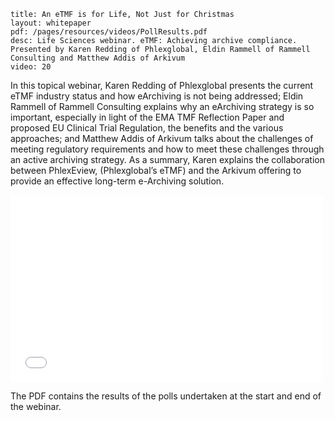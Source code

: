 ```
title: An eTMF is for Life, Not Just for Christmas 
layout: whitepaper
pdf: /pages/resources/videos/PollResults.pdf
desc: Life Sciences webinar. eTMF: Achieving archive compliance. Presented by Karen Redding of Phlexglobal, Eldin Rammell of Rammell Consulting and Matthew Addis of Arkivum
video: 20
```

In this topical webinar, Karen Redding of Phlexglobal presents the current eTMF industry status and how eArchiving is not being addressed; Eldin Rammell of Rammell Consulting explains why an eArchiving strategy is so important, especially in light of the EMA TMF Reflection Paper and proposed EU Clinical Trial Regulation, the benefits and the various approaches; and Matthew Addis of Arkivum talks about the challenges of meeting regulatory requirements and how to meet these challenges through an active archiving strategy. As a summary, Karen explains the collaboration between PhlexEview, (Phlexglobal’s eTMF) and the Arkivum offering to provide an effective long-term e-Archiving solution. 


<iframe src="//player.vimeo.com/video/68775183" width="500" height="299" frameborder="0" webkitallowfullscreen mozallowfullscreen allowfullscreen></iframe> 

The PDF contains the results of the polls undertaken at the start and end of the webinar.
